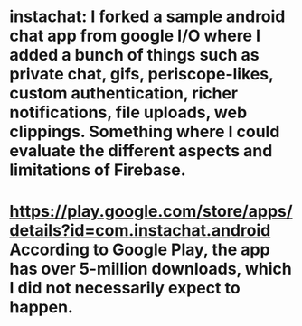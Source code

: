 # instachat: I forked a sample android chat app from google I/O where I added a bunch of things such as private chat, gifs, periscope-likes, custom authentication, richer notifications, file uploads, web clippings.  Something where I could evaluate the different aspects and limitations of Firebase.
# https://play.google.com/store/apps/details?id=com.instachat.android  According to Google Play, the app has over 5-million downloads, which I did not necessarily expect to happen.
